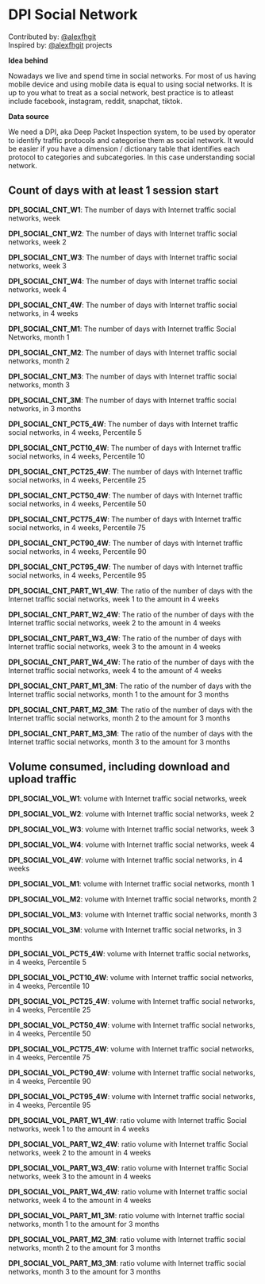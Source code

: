# DPI Social Network

Contributed by: [@alexfhgit](https://github.com/alexfhgit)<br> 
Inspired by: [@alexfhgit](https://github.com/alexfhgit) projects <br>

**Idea behind**

Nowadays we live and spend time in social networks. For most of us having mobile device and using mobile data is equal to using social networks. It is up to you what to treat as a social network, best practice is to atleast include facebook, instagram, reddit, snapchat, tiktok.

**Data source**

We need a DPI, aka Deep Packet Inspection system, to be used by operator to identify traffic protocols and categorise them as social network. It would be easier if you have a dimension / dictionary table that identifies each protocol to categories and subcategories. In this case understanding social network.

## Count of days with at least 1 session start
**DPI_SOCIAL_CNT_W1**:	The number of days with Internet traffic social networks, week

**DPI_SOCIAL_CNT_W2**:	The number of days with Internet traffic social networks, week 2

**DPI_SOCIAL_CNT_W3**:	The number of days with Internet traffic social networks, week 3

**DPI_SOCIAL_CNT_W4**:	The number of days with Internet traffic social networks, week 4

**DPI_SOCIAL_CNT_4W**:	The number of days with Internet traffic social networks, in 4 weeks

**DPI_SOCIAL_CNT_M1**:	The number of days with Internet traffic Social Networks, month 1

**DPI_SOCIAL_CNT_M2**:	The number of days with Internet traffic social networks, month 2

**DPI_SOCIAL_CNT_M3**:	The number of days with Internet traffic social networks, month 3

**DPI_SOCIAL_CNT_3M**:	The number of days with Internet traffic social networks, in 3 months

**DPI_SOCIAL_CNT_PCT5_4W**:	The number of days with Internet traffic social networks, in 4 weeks, Percentile 5

**DPI_SOCIAL_CNT_PCT10_4W**:	The number of days with Internet traffic social networks, in 4 weeks, Percentile 10

**DPI_SOCIAL_CNT_PCT25_4W**:	The number of days with Internet traffic social networks, in 4 weeks, Percentile 25

**DPI_SOCIAL_CNT_PCT50_4W**:	The number of days with Internet traffic social networks, in 4 weeks, Percentile 50

**DPI_SOCIAL_CNT_PCT75_4W**:	The number of days with Internet traffic social networks, in 4 weeks, Percentile 75

**DPI_SOCIAL_CNT_PCT90_4W**:	The number of days with Internet traffic social networks, in 4 weeks, Percentile 90

**DPI_SOCIAL_CNT_PCT95_4W**:	The number of days with Internet traffic social networks, in 4 weeks, Percentile 95

**DPI_SOCIAL_CNT_PART_W1_4W**:	The ratio of the number of days with the Internet traffic social networks, week 1 to the amount in 4 weeks

**DPI_SOCIAL_CNT_PART_W2_4W**:	The ratio of the number of days with the Internet traffic social networks, week 2 to the amount in 4 weeks

**DPI_SOCIAL_CNT_PART_W3_4W**:	The ratio of the number of days with Internet traffic social networks, week 3 to the amount in 4 weeks

**DPI_SOCIAL_CNT_PART_W4_4W**:	The ratio of the number of days with the Internet traffic social networks, week 4 to the amount of 4 weeks

**DPI_SOCIAL_CNT_PART_M1_3M**:	The ratio of the number of days with the Internet traffic social networks, month 1 to the amount for 3 months

**DPI_SOCIAL_CNT_PART_M2_3M**:	The ratio of the number of days with the Internet traffic social networks, month 2 to the amount for 3 months

**DPI_SOCIAL_CNT_PART_M3_3M**:	The ratio of the number of days with the Internet traffic social networks, month 3 to the amount for 3 months


## Volume consumed, including download and upload traffic
**DPI_SOCIAL_VOL_W1**:	volume with Internet traffic social networks, week

**DPI_SOCIAL_VOL_W2**:	volume with Internet traffic social networks, week 2

**DPI_SOCIAL_VOL_W3**:	volume with Internet traffic social networks, week 3

**DPI_SOCIAL_VOL_W4**:	volume with Internet traffic social networks, week 4

**DPI_SOCIAL_VOL_4W**:	volume with Internet traffic social networks, in 4 weeks

**DPI_SOCIAL_VOL_M1**:	volume with Internet traffic social networks, month 1

**DPI_SOCIAL_VOL_M2**:	volume with Internet traffic social networks, month 2

**DPI_SOCIAL_VOL_M3**:	volume with Internet traffic social networks, month 3

**DPI_SOCIAL_VOL_3M**:	volume with Internet traffic social networks, in 3 months

**DPI_SOCIAL_VOL_PCT5_4W**:	volume with Internet traffic social networks, in 4 weeks, Percentile 5

**DPI_SOCIAL_VOL_PCT10_4W**:	volume with Internet traffic social networks, in 4 weeks, Percentile 10

**DPI_SOCIAL_VOL_PCT25_4W**:	volume with Internet traffic social networks, in 4 weeks, Percentile 25

**DPI_SOCIAL_VOL_PCT50_4W**:	volume with Internet traffic social networks, in 4 weeks, Percentile 50

**DPI_SOCIAL_VOL_PCT75_4W**:	volume with Internet traffic social networks, in 4 weeks, Percentile 75

**DPI_SOCIAL_VOL_PCT90_4W**:	volume with Internet traffic social networks, in 4 weeks, Percentile 90

**DPI_SOCIAL_VOL_PCT95_4W**:	volume with Internet traffic social networks, in 4 weeks, Percentile 95

**DPI_SOCIAL_VOL_PART_W1_4W**:	ratio volume with Internet traffic Social networks, week 1 to the amount in 4 weeks

**DPI_SOCIAL_VOL_PART_W2_4W**:	ratio volume with Internet traffic Social networks, week 2 to the amount in 4 weeks

**DPI_SOCIAL_VOL_PART_W3_4W**:	ratio volume with Internet traffic Social networks, week 3 to the amount in 4 weeks

**DPI_SOCIAL_VOL_PART_W4_4W**:	ratio volume with Internet traffic social networks, week 4 to the amount in 4 weeks

**DPI_SOCIAL_VOL_PART_M1_3M**:	ratio volume with Internet traffic social networks, month 1 to the amount for 3 months

**DPI_SOCIAL_VOL_PART_M2_3M**:	ratio volume with Internet traffic social networks, month 2 to the amount for 3 months

**DPI_SOCIAL_VOL_PART_M3_3M**:	ratio volume with Internet traffic social networks, month 3 to the amount for 3 months

